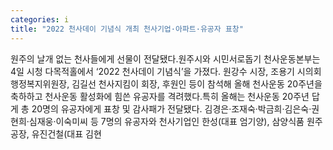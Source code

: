 ```yaml
---
categories: i
title: "2022 천사데이 기념식 개최 천사기업·아파트·유공자 표창"
---
```

원주의 날개 없는 천사들에게 선물이 전달됐다.원주시와 시민서로돕기 천사운동본부는 4일 시청 다목적홀에서 ‘2022 천사데이 기념식’을 가졌다. 원강수 시장, 조용기 시의회 행정복지위원장, 김길선 천사지킴이 회장, 후원인 등이 참석해 올해 천사운동 20주년을 축하하고 천사운동 활성화에 힘쓴 유공자를 격려했다.특히 올해는 천사운동 20주년 답게 총 20명의 유공자에게 표창 및 감사패가 전달됐다. 김경은·조재숙·박금희·김은숙·권현희·심재웅·이숙미씨 등 7명의 유공자와 천사기업인 한성(대표 엄기양), 삼양식품 원주공장, 유진건철(대표 김현